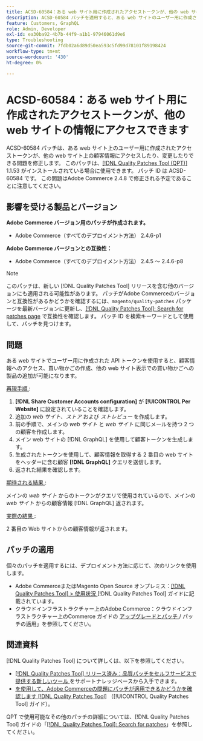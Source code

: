 ```yaml
---
title: ACSD-60584：ある web サイト用に作成されたアクセストークンが、他の web サイトの情報にアクセスできます
description: ACSD-60584 パッチを適用すると、ある web サイトのユーザー用に作成されたアクセストークンが、他の web サイトの顧客情報にアクセスしたり変更したりできる問題を修正できます。
feature: Customers, GraphQL
role: Admin, Developer
exl-id: ea30ba92-4b7b-44f9-a1b1-97946061d9e6
type: Troubleshooting
source-git-commit: 7fdb02a6d89d50ea593c5fd99d78101f89198424
workflow-type: tm+mt
source-wordcount: '430'
ht-degree: 0%

---
```


# ACSD-60584：ある web サイト用に作成されたアクセストークンが、他の web サイトの情報にアクセスできます

ACSD-60584 パッチは、ある web サイト上のユーザー用に作成されたアクセストークンが、他の web サイト上の顧客情報にアクセスしたり、変更したりできる問題を修正します。 このパッチは、[[!DNL Quality Patches Tool (QPT)]](https://experienceleague.adobe.com/docs/commerce-operations/tools/quality-patches-tool/usage.html) 1.1.53 がインストールされている場合に使用できます。 パッチ ID は ACSD-60584 です。 この問題はAdobe Commerce 2.4.8 で修正される予定であることに注意してください。

## 影響を受ける製品とバージョン

**Adobe Commerce バージョン用のパッチが作成されます。**

* Adobe Commerce（すべてのデプロイメント方法） 2.4.6-p1

**Adobe Commerce バージョンとの互換性：**

* Adobe Commerce（すべてのデプロイメント方法） 2.4.5 ～ 2.4.6-p8

>[!NOTE]
>
>このパッチは、新しい [!DNL Quality Patches Tool] リリースを含む他のバージョンにも適用される可能性があります。 パッチがAdobe Commerceのバージョンと互換性があるかどうかを確認するには、`magento/quality-patches` パッケージを最新バージョンに更新し、[[!DNL Quality Patches Tool]: Search for patches page](https://experienceleague.adobe.com/tools/commerce-quality-patches/index.html) で互換性を確認します。 パッチ ID を検索キーワードとして使用して、パッチを見つけます。

## 問題

ある web サイトでユーザー用に作成された API トークンを使用すると、顧客情報へのアクセス、買い物かごの作成、他の web サイト表示での買い物かごへの製品の追加が可能になります。

<u> 再現手順 </u>:

1. **[!DNL Share Customer Accounts configuration]** が **[!UICONTROL Per Website]** に設定されていることを確認します。
1. 追加の *web サイト*、*ストア* および *ストレビュー* を作成します。
1. 前の手順で、メインの *web サイト* と *web サイト* に同じメールを持つ 2 つの顧客を作成します。
1. メイン web サイトの [!DNL GraphQL] を使用して顧客トークンを生成します。
1. 生成されたトークンを使用して、顧客情報を取得する 2 番目の web サイトをヘッダーに含む顧客 **[!DNL GraphQL]** クエリを送信します。
1. 返された結果を確認します。

<u> 期待される結果 </u>:

メインの *web サイト* からのトークンがクエリで使用されているので、メインの *web サイト* からの顧客情報 [!DNL GraphQL] 返されます。

<u> 実際の結果 </u>:

2 番目の Web サイトからの顧客情報が返されます。

## パッチの適用

個々のパッチを適用するには、デプロイメント方法に応じて、次のリンクを使用します。

* Adobe CommerceまたはMagento Open Source オンプレミス：[[!DNL Quality Patches Tool] > 使用状況 ](/help/tools/quality-patches-tool/usage.md) [!DNL Quality Patches Tool] ガイドに記載されています。
* クラウドインフラストラクチャー上のAdobe Commerce：クラウドインフラストラクチャー上のCommerce ガイドの [ アップグレードとパッチ ](https://experienceleague.adobe.com/docs/commerce-cloud-service/user-guide/develop/upgrade/apply-patches.html)/ パッチの適用」を参照してください。

## 関連資料

[!DNL Quality Patches Tool] について詳しくは、以下を参照してください。

* [[!DNL Quality Patches Tool]  リリース済み：品質パッチをセルフサービスで提供する新しいツール ](https://experienceleague.adobe.com/en/docs/commerce-operations/tools/quality-patches-tool/quality-patches-tool-to-self-serve-quality-patches) をサポートナレッジベースから入手できます。
* [ を使用して、Adobe Commerceの問題にパッチが適用できるかどうかを確認します  [!DNL Quality Patches Tool]](/help/tools/quality-patches-tool/patches-available-in-qpt/check-patch-for-magento-issue-with-magento-quality-patches.md) （[!UICONTROL Quality Patches Tool] ガイド）。


QPT で使用可能なその他のパッチの詳細については、[!DNL Quality Patches Tool] ガイドの「[[!DNL Quality Patches Tool]: Search for patches](https://experienceleague.adobe.com/tools/commerce-quality-patches/index.html)」を参照してください。
